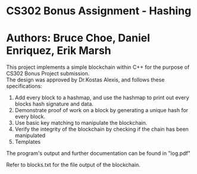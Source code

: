 # CS302 Bonus Assignment - Hashing
# Authors: Bruce Choe, Daniel Enriquez, Erik Marsh

This project implements a simple blockchain within C++ for the purpose of CS302 Bonus Project submission.  
The design was approved by Dr.Kostas Alexis, and follows these specifications:
1. Add every block to a hashmap, and use the hashmap to print out every blocks hash signature and data. 
2. Demonstrate proof of work on a block by generating a unique hash for every block. 
3. Use basic key matching to manipulate the blockchain.
4. Verify the integrity of the blockchain by checking if the chain has been manipulated 
5. Templates

The program's output and further documentation can be found in "log.pdf"

Refer to blocks.txt for the file output of the blockchain. 

